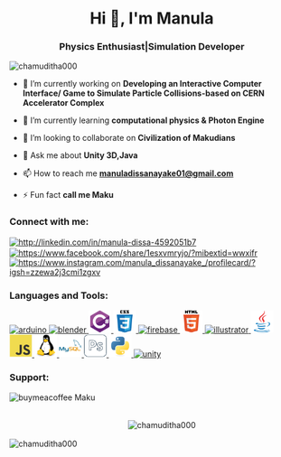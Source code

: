 <h1 align="center">Hi 👋, I'm Manula </h1>
<h3 align="center">Physics Enthusiast|Simulation Developer</h3>

<p align="left"> <img src="https://komarev.com/ghpvc/?username=chamuditha000&label=Profile%20views&color=0e75b6&style=flat" alt="chamuditha000" /> </p>

- 🔭 I’m currently working on **Developing an Interactive Computer Interface/ Game to Simulate Particle Collisions-based on CERN Accelerator Complex**

- 🌱 I’m currently learning **computational physics & Photon Engine**

- 👯 I’m looking to collaborate on **Civilization of Makudians**

- 💬 Ask me about **Unity 3D,Java**

- 📫 How to reach me **manuladissanayake01@gmail.com**

- ⚡ Fun fact **call me Maku**

<h3 align="left">Connect with me:</h3>
<p align="left">
<a href="https://linkedin.com/in/http://linkedin.com/in/manula-dissa-4592051b7" target="blank"><img align="center" src="https://raw.githubusercontent.com/rahuldkjain/github-profile-readme-generator/master/src/images/icons/Social/linked-in-alt.svg" alt="http://linkedin.com/in/manula-dissa-4592051b7" height="30" width="40" /></a>
<a href="https://fb.com/https://www.facebook.com/share/1esxvmryjo/?mibextid=wwxifr" target="blank"><img align="center" src="https://raw.githubusercontent.com/rahuldkjain/github-profile-readme-generator/master/src/images/icons/Social/facebook.svg" alt="https://www.facebook.com/share/1esxvmryjo/?mibextid=wwxifr" height="30" width="40" /></a>
<a href="https://instagram.com/https://www.instagram.com/manula_dissanayake_/profilecard/?igsh=zzewa2j3cmi1zgxv" target="blank"><img align="center" src="https://raw.githubusercontent.com/rahuldkjain/github-profile-readme-generator/master/src/images/icons/Social/instagram.svg" alt="https://www.instagram.com/manula_dissanayake_/profilecard/?igsh=zzewa2j3cmi1zgxv" height="30" width="40" /></a>
</p>

<h3 align="left">Languages and Tools:</h3>
<p align="left"> <a href="https://www.arduino.cc/" target="_blank" rel="noreferrer"> <img src="https://cdn.worldvectorlogo.com/logos/arduino-1.svg" alt="arduino" width="40" height="40"/> </a> <a href="https://www.blender.org/" target="_blank" rel="noreferrer"> <img src="https://download.blender.org/branding/community/blender_community_badge_white.svg" alt="blender" width="40" height="40"/> </a> <a href="https://www.w3schools.com/cs/" target="_blank" rel="noreferrer"> <img src="https://raw.githubusercontent.com/devicons/devicon/master/icons/csharp/csharp-original.svg" alt="csharp" width="40" height="40"/> </a> <a href="https://www.w3schools.com/css/" target="_blank" rel="noreferrer"> <img src="https://raw.githubusercontent.com/devicons/devicon/master/icons/css3/css3-original-wordmark.svg" alt="css3" width="40" height="40"/> </a> <a href="https://firebase.google.com/" target="_blank" rel="noreferrer"> <img src="https://www.vectorlogo.zone/logos/firebase/firebase-icon.svg" alt="firebase" width="40" height="40"/> </a> <a href="https://www.w3.org/html/" target="_blank" rel="noreferrer"> <img src="https://raw.githubusercontent.com/devicons/devicon/master/icons/html5/html5-original-wordmark.svg" alt="html5" width="40" height="40"/> </a> <a href="https://www.adobe.com/in/products/illustrator.html" target="_blank" rel="noreferrer"> <img src="https://www.vectorlogo.zone/logos/adobe_illustrator/adobe_illustrator-icon.svg" alt="illustrator" width="40" height="40"/> </a> <a href="https://www.java.com" target="_blank" rel="noreferrer"> <img src="https://raw.githubusercontent.com/devicons/devicon/master/icons/java/java-original.svg" alt="java" width="40" height="40"/> </a> <a href="https://developer.mozilla.org/en-US/docs/Web/JavaScript" target="_blank" rel="noreferrer"> <img src="https://raw.githubusercontent.com/devicons/devicon/master/icons/javascript/javascript-original.svg" alt="javascript" width="40" height="40"/> </a> <a href="https://www.linux.org/" target="_blank" rel="noreferrer"> <img src="https://raw.githubusercontent.com/devicons/devicon/master/icons/linux/linux-original.svg" alt="linux" width="40" height="40"/> </a> <a href="https://www.mysql.com/" target="_blank" rel="noreferrer"> <img src="https://raw.githubusercontent.com/devicons/devicon/master/icons/mysql/mysql-original-wordmark.svg" alt="mysql" width="40" height="40"/> </a> <a href="https://www.photoshop.com/en" target="_blank" rel="noreferrer"> <img src="https://raw.githubusercontent.com/devicons/devicon/master/icons/photoshop/photoshop-line.svg" alt="photoshop" width="40" height="40"/> </a> <a href="https://www.python.org" target="_blank" rel="noreferrer"> <img src="https://raw.githubusercontent.com/devicons/devicon/master/icons/python/python-original.svg" alt="python" width="40" height="40"/> </a> <a href="https://unity.com/" target="_blank" rel="noreferrer"> <img src="https://www.vectorlogo.zone/logos/unity3d/unity3d-icon.svg" alt="unity" width="40" height="40"/> </a> </p>

<h3 align="left">Support:</h3>
<p><a href="buymeacoffee.com/chamuditha"> <img align="left" src="https://cdn.buymeacoffee.com/buttons/v2/default-yellow.png" height="50" width="210" alt="buymeacoffee Maku" /></a></p><br><br>

<p><img align="center" src="https://github-readme-stats.vercel.app/api/top-langs?username=chamuditha000&show_icons=true&locale=en&layout=compact" alt="chamuditha000" /></p>

<p><img align="center" src="https://github-readme-streak-stats.herokuapp.com/?user=chamuditha000&" alt="chamuditha000" /></p>
